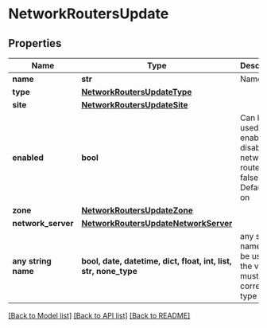 # NetworkRoutersUpdate


## Properties
Name | Type | Description | Notes
------------ | ------------- | ------------- | -------------
**name** | **str** | Name | [optional] 
**type** | [**NetworkRoutersUpdateType**](NetworkRoutersUpdateType.md) |  | [optional] 
**site** | [**NetworkRoutersUpdateSite**](NetworkRoutersUpdateSite.md) |  | [optional] 
**enabled** | **bool** | Can be used to enable / disable the network router (true, false). Default is on | [optional] 
**zone** | [**NetworkRoutersUpdateZone**](NetworkRoutersUpdateZone.md) |  | [optional] 
**network_server** | [**NetworkRoutersUpdateNetworkServer**](NetworkRoutersUpdateNetworkServer.md) |  | [optional] 
**any string name** | **bool, date, datetime, dict, float, int, list, str, none_type** | any string name can be used but the value must be the correct type | [optional]

[[Back to Model list]](../README.md#documentation-for-models) [[Back to API list]](../README.md#documentation-for-api-endpoints) [[Back to README]](../README.md)


